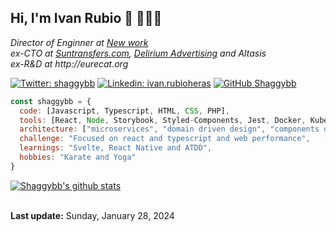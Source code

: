 <h2> Hi, I'm Ivan Rubio 👋 👨🏼‍💻</h2>
<p>
  <em>Director of Enginner at <a href="http://www.xing.com">New work</a>
  <br />
  ex-CTO at <a href="https://www.suntransfers.com">Suntransfers.com</a>, <a href="https://www.delirium.es/es">Delirium Advertising</a> and Altasis 
  <br />
  ex-R&D at http://eurecat.org
</em></p>

[![Twitter: shaggybb](https://img.shields.io/twitter/follow/shaggyburton?style=social)](https://twitter.com/shaggyburton)
[![Linkedin: ivan.rubioheras](https://img.shields.io/badge/-ivanrubioheras-blue?style=flat-square&logo=Linkedin&logoColor=white&link=https://www.linkedin.com/in/ivanrubioheras/)](https://www.linkedin.com/in/ivanrubioheras/)
[![GitHub Shaggybb](https://img.shields.io/github/followers/shaggybb?label=follow&style=social)](https://github.com/shaggybb)

```javascript
const shaggybb = {
  code: [Javascript, Typescript, HTML, CSS, PHP],
  tools: [React, Node, Storybook, Styled-Components, Jest, Docker, Kubernetes, Symfony, Yii],
  architecture: ["microservices", "domain driven design", "components driven design"],
  challenge: "Focused on react and typescript and web performance",
  learnings: "Svelte, React Native and ATDD",
  hobbies: "Karate and Yoga"
}
```

[![Shaggybb's github stats](https://github-readme-stats.vercel.app/api?username=shaggybb)](https://github.com/anuraghazra/github-readme-stats)

<br/>
<strong>Last update:</strong> Sunday, January 28, 2024

<!--
**shaggybb/shaggybb** is a ✨ _special_ ✨ repository because its `README.md` (this file) appears on your GitHub profile.

Here are some ideas to get you started:

- 🔭 I’m currently working on ...
- 🌱 I’m currently learning ...
- 👯 I’m looking to collaborate on ...
- 🤔 I’m looking for help with ...
- 💬 Ask me about ...
- 📫 How to reach me: ...
- 😄 Pronouns: ...
- ⚡ Fun fact: ...
-->

